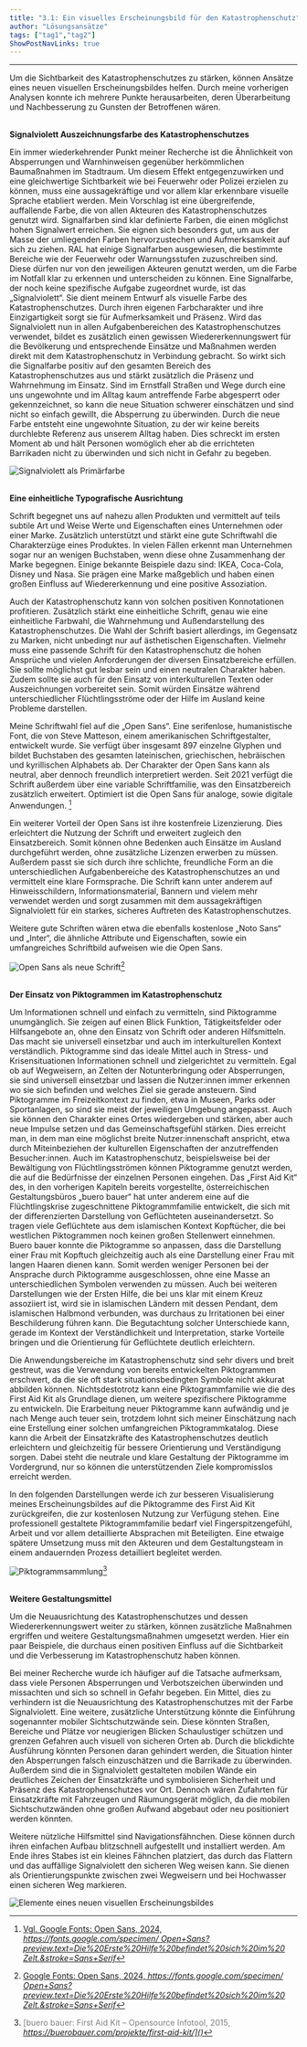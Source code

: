 ```yaml
---
title: "3.1: Ein visuelles Erscheinungsbild für den Katastrophenschutz"
author: "Lösungsansätze"
tags: ["tag1","tag2"]
ShowPostNavLinks: true
---
```

***
Um die Sichtbarkeit des Katastrophenschutzes zu stärken, können
Ansätze eines neuen visuellen Erscheinungsbildes helfen. Durch
meine vorherigen Analysen konnte ich mehrere Punkte herausarbeiten,
deren Überarbeitung und Nachbesserung zu Gunsten
der Betroffenen wären.

<br>
<b> Signalviolett Auszeichnungsfarbe des Katastrophenschutzes </b>

Ein immer wiederkehrender Punkt meiner Recherche ist die
Ähnlichkeit von Absperrungen und Warnhinweisen gegenüber
herkömmlichen Baumaßnahmen im Stadtraum. Um diesem
Effekt entgegenzuwirken und eine gleichwertige Sichtbarkeit
wie bei Feuerwehr oder Polizei erzielen zu können, muss eine
aussagekräftige und vor allem klar erkennbare visuelle Sprache
etabliert werden. Mein Vorschlag ist eine übergreifende, auffallende
Farbe, die von allen Akteuren des Katastrophenschutzes
genutzt wird. Signalfarben sind klar definierte Farben, die einen
möglichst hohen Signalwert erreichen. Sie eignen sich besonders
gut, um aus der Masse der umliegenden Farben hervorzustechen
und Aufmerksamkeit auf sich zu ziehen. RAL hat einige Signalfarben
ausgewiesen, die bestimmte Bereiche wie der Feuerwehr
oder Warnungsstufen zuzuschreiben sind. Diese dürfen nur von
den jeweiligen Akteuren genutzt werden, um die Farbe im Notfall
klar zu erkennen und unterscheiden zu können. Eine Signalfarbe,
der noch keine spezifische Aufgabe zugeordnet wurde, ist das
„Signalviolett“. Sie dient meinem Entwurf als visuelle Farbe des
Katastrophenschutzes. Durch ihren eigenen Farbcharakter und
ihre Einzigartigkeit sorgt sie für Aufmerksamkeit und Präsenz.
Wird das Signalviolett nun in allen Aufgabenbereichen des
Katastrophenschutzes verwendet, bildet es zusätzlich einen
gewissen Wiedererkennungswert für die Bevölkerung und
entsprechende Einsätze und Maßnahmen werden direkt mit
dem Katastrophenschutz in Verbindung gebracht. So wirkt sich
die Signalfarbe positiv auf den gesamten Bereich des Katastrophenschutzes
aus und stärkt zusätzlich die Präsenz und Wahrnehmung im Einsatz. Sind im Ernstfall Straßen und Wege durch eine uns ungewohnte und im Alltag kaum antreffende
Farbe abgesperrt oder gekennzeichnet, so kann die neue Situation
schwerer einschätzen und sind nicht so einfach gewillt, die
Absperrung zu überwinden. Durch die neue Farbe entsteht
eine ungewohnte Situation, zu der wir keine bereits durchlebte
Referenz aus unserem Alltag haben. Dies schreckt im ersten
Moment ab und hält Personen womöglich eher ab die errichteten
Barrikaden nicht zu überwinden und sich nicht in Gefahr zu
begeben.

![Signalviolett als Primärfarbe](G15_Signalviolett_RGB.jpg)

<br>
<b> Eine einheitliche Typografische Ausrichtung </b> 

Schrift begegnet uns auf nahezu allen Produkten und vermittelt
auf teils subtile Art und Weise Werte und Eigenschaften eines
Unternehmen oder einer Marke. Zusätzlich unterstützt und
stärkt eine gute Schriftwahl die Charakterzüge eines Produktes.
In vielen Fällen erkennt man Unternehmen sogar nur an wenigen
Buchstaben, wenn diese ohne Zusammenhang der Marke begegnen.
Einige bekannte Beispiele dazu sind: IKEA, Coca-Cola, Disney
und Nasa. Sie prägen eine Marke maßgeblich und haben einen
großen Einfluss auf Wiedererkennung und eine positive Assoziation.

Auch der Katastrophenschutz kann von solchen positiven Konnotationen
profitieren. Zusätzlich stärkt eine einheitliche Schrift,
genau wie eine einheitliche Farbwahl, die Wahrnehmung und
Außendarstellung des Katastrophenschutzes. Die Wahl der Schrift
basiert allerdings, im Gegensatz zu Marken, nicht unbedingt nur
auf ästhetischen Eigenschaften. Vielmehr muss eine passende
Schrift für den Katastrophenschutz die hohen Ansprüche und
vielen Anforderungen der diversen Einsatzbereiche erfüllen. Sie
sollte möglichst gut lesbar sein und einen neutralen Charakter
haben. Zudem sollte sie auch für den Einsatz von interkulturellen
Texten oder Auszeichnungen vorbereitet sein. Somit würden
Einsätze während unterschiedlicher Flüchtlingsströme oder der
Hilfe im Ausland keine Probleme darstellen.

Meine Schriftwahl fiel auf die „Open Sans“. Eine serifenlose,
humanistische Font, die von Steve Matteson, einem amerikanischen
Schriftgestalter, entwickelt wurde. Sie verfügt über
insgesamt 897 einzelne Glyphen und bildet Buchstaben des gesamten
lateinischen, griechischen, hebräischen und kyrillischen
Alphabets ab. Der Charakter der Open Sans kann als neutral, aber
dennoch freundlich interpretiert werden. Seit 2021 verfügt die
Schrift außerdem über eine variable Schriftfamilie, was den
Einsatzbereich zusätzlich erweitert. Optimiert ist die Open Sans
für analoge, sowie digitale Anwendungen. [^1]

Ein weiterer Vorteil der Open Sans ist ihre kostenfreie Lizenzierung.
Dies erleichtert die Nutzung der Schrift und erweitert zugleich
den Einsatzbereich. Somit können ohne Bedenken auch Einsätze
im Ausland durchgeführt werden, ohne zusätzliche Lizenzen
erwerben zu müssen. Außerdem passt sie sich durch ihre schlichte,
freundliche Form an die unterschiedlichen Aufgabenbereiche des
Katastrophenschutzes an und vermittelt eine klare Formsprache.
Die Schrift kann unter anderem auf Hinweisschildern, Informationsmaterial,
Bannern und vielem mehr verwendet werden und sorgt zusammen mit dem aussagekräftigen Signalviolett für ein starkes, sicheres Auftreten des Katastrophenschutzes.

Weitere gute Schriften wären etwa die ebenfalls kostenlose
„Noto Sans“ und „Inter“, die ähnliche Attribute und Eigenschaften,
sowie ein umfangreiches Schriftbild aufweisen wie die Open Sans.

![Open Sans als neue Schrift](G14_OpenSans_RGB.jpg)[^2]

<br>
<b> Der Einsatz von Piktogrammen im Katastrophenschutz </b>

Um Informationen schnell und einfach zu vermitteln, sind Piktogramme
unumgänglich. Sie zeigen auf einen Blick Funktion,
Tätigkeitsfelder oder Hilfsangebote an, ohne den Einsatz von
Schrift oder anderen Hilfsmitteln. Das macht sie universell
einsetzbar und auch im interkulturellen Kontext verständlich.
Piktogramme sind das ideale Mittel auch in Stress- und Krisensituationen
Informationen schnell und zielgerichtet zu vermitteln.
Egal ob auf Wegweisern, an Zelten der Notunterbringung oder
Absperrungen, sie sind universell einsetzbar und lassen die
Nutzer:innen immer erkennen wo sie sich befinden und welches
Ziel sie gerade ansteuern. Sind Piktogramme im Freizeitkontext
zu finden, etwa in Museen, Parks oder Sportanlagen, so sind sie
meist der jeweiligen Umgebung angepasst. Auch sie können den
Charakter eines Ortes wiedergeben und stärken, aber auch neue
Impulse setzen und das Gemeinschaftsgefühl stärken. Dies erreicht
man, in dem man eine möglichst breite Nutzer:innenschaft anspricht,
etwa durch Miteinbeziehen der kulturellen Eigenschaften
der anzutreffenden Besucher:innen. Auch im Katastrophenschutz,
beispielsweise bei der Bewältigung von Flüchtlingsströmen
können Piktogramme genutzt werden, die auf die Bedürfnisse
der einzelnen Personen eingehen. Das „First Aid Kit“ des, in den
vorherigen Kapiteln bereits vorgestellte, österreichischen Gestaltungsbüros
„buero bauer“ hat unter anderem eine auf die
Flüchtlingskrise zugeschnittene Piktogrammfamilie entwickelt,
die sich mit der differenzierten Darstellung von Geflüchteten
auseinandersetzt. So tragen viele Geflüchtete aus dem islamischen
Kontext Kopftücher, die bei westlichen Piktogrammen
noch keinen großen Stellenwert einnehmen. Buero bauer
konnte die Piktogramme so anpassen, dass die Darstellung
einer Frau mit Kopftuch gleichzeitig auch als eine Darstellung
einer Frau mit langen Haaren dienen kann. Somit werden weniger
Personen bei der Ansprache durch Piktogramme ausgeschlossen,
ohne eine Masse an unterschiedlichen Symbolen verwenden
zu müssen. Auch bei weiteren Darstellungen wie der Ersten
Hilfe, die bei uns klar mit einem Kreuz assoziiert ist, wird sie
in islamischen Ländern mit dessen Pendant, dem islamischen
Halbmond verbunden, was durchaus zu Irritationen bei einer Beschilderung führen kann. Die Begutachtung solcher Unterschiede kann, gerade im Kontext der Verständlichkeit und Interpretation, starke Vorteile bringen und die Orientierung für Geflüchtete
deutlich erleichtern.

Die Anwendungsbereiche im Katastrophenschutz sind sehr divers
und breit gestreut, was die Verwendung von bereits entwickelten
Piktogrammen erschwert, da die sie oft stark situationsbedingten
Symbole nicht akkurat abbilden können. Nichtsdestotrotz kann
eine Piktogrammfamilie wie die des First Aid Kit als Grundlage
dienen, um weitere spezifischere Piktogramme zu entwickeln.
Die Erarbeitung neuer Piktogramme kann aufwändig und je nach
Menge auch teuer sein, trotzdem lohnt sich meiner Einschätzung
nach eine Erstellung einer solchen umfangreichen Piktogrammkatalog.
Diese kann die Arbeit der Einsatzkräfte des Katastrophenschutzes
deutlich erleichtern und gleichzeitig für bessere
Orientierung und Verständigung sorgen. Dabei steht die neutrale
und klare Gestaltung der Piktogramme im Vordergrund, nur so
können die unterstützenden Ziele kompromisslos erreicht werden.

In den folgenden Darstellungen werde ich zur besseren Visualisierung
meines Erscheinungsbildes auf die Piktogramme des
First Aid Kit zurückgreifen, die zur kostenlosen Nutzung zur
Verfügung stehen. Eine professionell gestaltete Piktogrammfamilie
bedarf viel Fingerspitzengefühl, Arbeit und vor allem
detaillierte Absprachen mit Beteiligten. Eine etwaige spätere
Umsetzung muss mit den Akteuren und dem Gestaltungsteam
in einem andauernden Prozess detailliert begleitet werden.

![Piktogrammsammlung](G13_Piktogramme_RGB.jpg)[^3]

<br>
<b> Weitere Gestaltungsmittel </b>

Um die Neuausrichtung des Katastrophenschutzes und dessen
Wiedererkennungswert weiter zu stärken, können zusätzliche
Maßnahmen ergriffen und weitere Gestaltungsmaßnahmen
umgesetzt werden. Hier ein paar Beispiele, die durchaus einen
positiven Einfluss auf die Sichtbarkeit und die Verbesserung im
Katastrophenschutz haben können.

Bei meiner Recherche wurde ich häufiger auf die Tatsache aufmerksam,
dass viele Personen Absperrungen und Verbotszeichen
überwinden und missachten und sich so schnell in Gefahr begeben.
Ein Mittel, dies zu verhindern ist die Neuausrichtung des Katastrophenschutzes
mit der Farbe Signalviolett. Eine weitere, zusätzliche
Unterstützung könnte die Einführung sogenannter mobiler
Sichtschutzwände sein. Diese könnten Straßen, Bereiche und
Plätze vor neugierigen Blicken Schaulustiger schützen und grenzen
Gefahren auch visuell von sicheren Orten ab. Durch die blickdichte
Ausführung könnten Personen daran gehindert werden,
die Situation hinter den Absperrungen falsch einzuschätzen und
die Barrikade zu überwinden. Außerdem sind die in Signalviolett
gestalteten mobilen Wände ein deutliches Zeichen der Einsatzkräfte
und symbolisieren Sicherheit und Präsenz des Katastrophenschutzes
vor Ort. Dennoch wären Zufahrten für Einsatzkräfte
mit Fahrzeugen und Räumungsgerät möglich, da die mobilen
Sichtschutzwänden ohne großen Aufwand abgebaut oder neu
positioniert werden könnten.

Weitere nützliche Hilfsmittel sind Navigationsfähnchen. Diese
können durch ihren einfachen Aufbau blitzschnell aufgestellt
und installiert werden. Am Ende ihres Stabes ist ein kleines
Fähnchen platziert, das durch das Flattern und das auffällige
Signalviolett den sicheren Weg weisen kann. Sie dienen als
Orientierungspunkte zwischen zwei Wegweisern und bei Hochwasser
einen sicheren Weg markieren.

![Elemente eines neuen visuellen Erscheinungsbildes](G19_visElemente_RGB.jpg)

[^1]: <font color="grey">[Vgl. Google Fonts: Open Sans, 2024, <i> <u> https://fonts.google.com/specimen/
Open+Sans?preview.text=Die%20Erste%20Hilfe%20befindet%20sich%20im%20
Zelt.&stroke=Sans+Serif]()</font></u></i>
[^2]: <font color="grey">[Google Fonts: Open Sans, 2024, <i> <u> https://fonts.google.com/specimen/
Open+Sans?preview.text=Die%20Erste%20Hilfe%20befindet%20sich%20im%20
Zelt.&stroke=Sans+Serif]()</font></u></i>
[^3]: <font color="grey">[buero bauer: First Aid Kit – Opensource Infotool, 2015, <i> <u> https://buerobauer.com/projekte/first-aid-kit/]()</font></u></i>